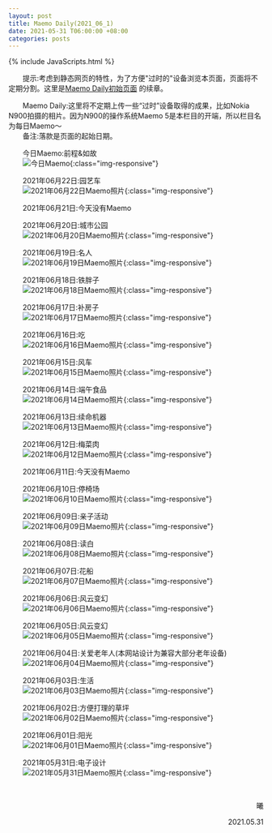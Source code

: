 ```yaml
---
layout: post
title: Maemo Daily(2021_06_1)
date: 2021-05-31 T06:00:00 +08:00
categories: posts
---
```


{% include JavaScripts.html %}

<audio src="/include/BGM/亲爱的旅人啊.mp3" autoplay loop></audio>

&emsp;&emsp;提示:考虑到静态网页的特性，为了方便"过时的"设备浏览本页面，页面将不定期分割。这里是[Maemo Daily初始页面](/posts/2021/05/11/MaemoDaily.html "Go to Maemo Daily") 的续章。  

&emsp;&emsp;Maemo Daily:这里将不定期上传一些“过时”设备取得的成果，比如Nokia N900拍摄的相片。因为N900的操作系统Maemo 5是本栏目的开端，所以栏目名为每日Maemo～  
&emsp;&emsp;备注:落款是页面的起始日期。  

&emsp;&emsp;今日Maemo:前程&如故  
&emsp;&emsp;![今日Maemo](/include/MaemoDaily/Latest.jpg){:class="img-responsive"}  

&emsp;&emsp;2021年06月22日:园艺车  
&emsp;&emsp;![2021年06月22日Maemo照片](/include/MaemoDaily/2021_06_22.jpg){:class="img-responsive"}  

&emsp;&emsp;2021年06月21日:今天没有Maemo  

&emsp;&emsp;2021年06月20日:城市公园  
&emsp;&emsp;![2021年06月20日Maemo照片](/include/MaemoDaily/2021_06_20.jpg){:class="img-responsive"}  

&emsp;&emsp;2021年06月19日:名人  
&emsp;&emsp;![2021年06月19日Maemo照片](/include/MaemoDaily/2021_06_19.jpg){:class="img-responsive"}  

&emsp;&emsp;2021年06月18日:铁胖子  
&emsp;&emsp;![2021年06月18日Maemo照片](/include/MaemoDaily/2021_06_18.jpg){:class="img-responsive"}  

&emsp;&emsp;2021年06月17日:补房子  
&emsp;&emsp;![2021年06月17日Maemo照片](/include/MaemoDaily/2021_06_17.jpg){:class="img-responsive"}  

&emsp;&emsp;2021年06月16日:吃  
&emsp;&emsp;![2021年06月16日Maemo照片](/include/MaemoDaily/2021_06_16.jpg){:class="img-responsive"}  

&emsp;&emsp;2021年06月15日:风车  
&emsp;&emsp;![2021年06月15日Maemo照片](/include/MaemoDaily/2021_06_15.jpg){:class="img-responsive"}  

&emsp;&emsp;2021年06月14日:端午食品  
&emsp;&emsp;![2021年06月14日Maemo照片](/include/MaemoDaily/2021_06_14.jpg){:class="img-responsive"}  

&emsp;&emsp;2021年06月13日:续命机器  
&emsp;&emsp;![2021年06月13日Maemo照片](/include/MaemoDaily/2021_06_13.jpg){:class="img-responsive"}  

&emsp;&emsp;2021年06月12日:梅菜肉  
&emsp;&emsp;![2021年06月12日Maemo照片](/include/MaemoDaily/2021_06_12.jpg){:class="img-responsive"}  

&emsp;&emsp;2021年06月11日:今天没有Maemo  

&emsp;&emsp;2021年06月10日:停椅场  
&emsp;&emsp;![2021年06月10日Maemo照片](/include/MaemoDaily/2021_06_10.jpg){:class="img-responsive"}  

&emsp;&emsp;2021年06月09日:亲子活动  
&emsp;&emsp;![2021年06月09日Maemo照片](/include/MaemoDaily/2021_06_09.jpg){:class="img-responsive"}  

&emsp;&emsp;2021年06月08日:读白  
&emsp;&emsp;![2021年06月08日Maemo照片](/include/MaemoDaily/2021_06_08.jpg){:class="img-responsive"}  

&emsp;&emsp;2021年06月07日:花船  
&emsp;&emsp;![2021年06月07日Maemo照片](/include/MaemoDaily/2021_06_07.jpg){:class="img-responsive"}  

&emsp;&emsp;2021年06月06日:风云变幻  
&emsp;&emsp;![2021年06月06日Maemo照片](/include/MaemoDaily/2021_06_06.jpg){:class="img-responsive"}  

&emsp;&emsp;2021年06月05日:风云变幻  
&emsp;&emsp;![2021年06月05日Maemo照片](/include/MaemoDaily/2021_06_05.jpg){:class="img-responsive"}  

&emsp;&emsp;2021年06月04日:关爱老年人(本网站设计为兼容大部分老年设备)  
&emsp;&emsp;![2021年06月04日Maemo照片](/include/MaemoDaily/2021_06_04.jpg){:class="img-responsive"}  

&emsp;&emsp;2021年06月03日:生活  
&emsp;&emsp;![2021年06月03日Maemo照片](/include/MaemoDaily/2021_06_03.jpg){:class="img-responsive"}  

&emsp;&emsp;2021年06月02日:方便打理的草坪  
&emsp;&emsp;![2021年06月02日Maemo照片](/include/MaemoDaily/2021_06_02.jpg){:class="img-responsive"}  

&emsp;&emsp;2021年06月01日:阳光  
&emsp;&emsp;![2021年06月01日Maemo照片](/include/MaemoDaily/2021_06_01.jpg){:class="img-responsive"}  

&emsp;&emsp;2021年05月31日:电子设计  
&emsp;&emsp;![2021年05月31日Maemo照片](/include/MaemoDaily/2021_05_31.jpg){:class="img-responsive"}  

&emsp;&emsp;  
<p align="right">曦</p>
<p align="right">2021.05.31</p>
